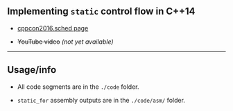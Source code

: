 ## Implementing `static` control flow in C++14

* [cppcon2016.sched page](https://cppcon2016.sched.org/event/750863265279a3e05b036ba61d38ebaf)

* ~~YouTube video~~ *(not yet available)*

---

## Usage/info

* All code segments are in the `./code` folder.

* `static_for` assembly outputs are in the `./code/asm/` folder.